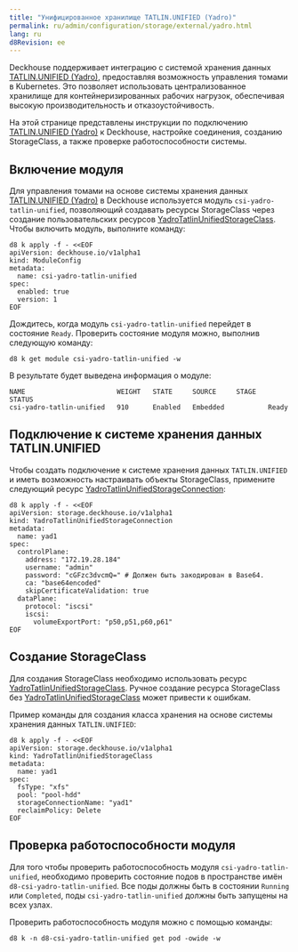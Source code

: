 ```yaml
---
title: "Унифицированное хранилище TATLIN.UNIFIED (Yadro)"
permalink: ru/admin/configuration/storage/external/yadro.html
lang: ru
d8Revision: ee
---
```


Deckhouse поддерживает интеграцию с системой хранения данных [TATLIN.UNIFIED (Yadro)](https://yadro.com/ru/tatlin/unified), предоставляя возможность управления томами в Kubernetes. Это позволяет использовать централизованное хранилище для контейнеризированных рабочих нагрузок, обеспечивая высокую производительность и отказоустойчивость.

На этой странице представлены инструкции по подключению [TATLIN.UNIFIED (Yadro)](https://yadro.com/ru/tatlin/unified) к Deckhouse, настройке соединения, созданию StorageClass, а также проверке работоспособности системы.

## Включение модуля

Для управления томами на основе системы хранения данных [TATLIN.UNIFIED (Yadro)](https://yadro.com/ru/tatlin/unified) в Deckhouse используется модуль `csi-yadro-tatlin-unified`, позволяющий создавать ресурсы StorageClass через создание пользовательских ресурсов [YadroTatlinUnifiedStorageClass](/modules/csi-yadro-tatlin-unified/cr.html#yadrotatlinunifiedstorageclass). Чтобы включить модуль, выполните команду:

```shell
d8 k apply -f - <<EOF
apiVersion: deckhouse.io/v1alpha1
kind: ModuleConfig
metadata:
  name: csi-yadro-tatlin-unified
spec:
  enabled: true
  version: 1
EOF
```

Дождитесь, когда модуль `csi-yadro-tatlin-unified` перейдет в состояние `Ready`. Проверить состояние модуля можно, выполнив следующую команду:

```shell
d8 k get module csi-yadro-tatlin-unified -w
```

В результате будет выведена информация о модуле:

```console
NAME                       WEIGHT   STATE     SOURCE     STAGE   STATUS
csi-yadro-tatlin-unified   910      Enabled   Embedded           Ready
```

## Подключение к системе хранения данных TATLIN.UNIFIED

Чтобы создать подключение к системе хранения данных `TATLIN.UNIFIED` и иметь возможность настраивать объекты StorageClass, примените следующий ресурс [YadroTatlinUnifiedStorageConnection](/modules/csi-yadro-tatlin-unified/cr.html#yadrotatlinunifiedstorageconnection):

```shell
d8 k apply -f - <<EOF
apiVersion: storage.deckhouse.io/v1alpha1
kind: YadroTatlinUnifiedStorageConnection
metadata:
  name: yad1
spec:
  controlPlane:
    address: "172.19.28.184"
    username: "admin"
    password: "cGFzc3dvcmQ=" # Должен быть закодирован в Base64.
    ca: "base64encoded"
    skipCertificateValidation: true
  dataPlane:
    protocol: "iscsi"
    iscsi:
      volumeExportPort: "p50,p51,p60,p61"
EOF
```

## Создание StorageClass

Для создания StorageClass необходимо использовать ресурс [YadroTatlinUnifiedStorageClass](/modules/csi-yadro-tatlin-unified/cr.html#yadrotatlinunifiedstorageclass). Ручное создание ресурса StorageClass без [YadroTatlinUnifiedStorageClass](/modules/csi-yadro-tatlin-unified/cr.html#yadrotatlinunifiedstorageclass) может привести к ошибкам.

Пример команды для создания класса хранения на основе системы хранения данных `TATLIN.UNIFIED`:

```shell
d8 k apply -f - <<EOF
apiVersion: storage.deckhouse.io/v1alpha1
kind: YadroTatlinUnifiedStorageClass
metadata:
  name: yad1
spec:
  fsType: "xfs"
  pool: "pool-hdd"
  storageConnectionName: "yad1"
  reclaimPolicy: Delete
EOF
```

## Проверка работоспособности модуля

Для того чтобы проверить работоспособность модуля `csi-yadro-tatlin-unified`, необходимо проверить состояние подов в пространстве имён `d8-csi-yadro-tatlin-unified`. Все поды должны быть в состоянии `Running` или `Completed`, поды `csi-yadro-tatlin-unified` должны быть запущены на всех узлах.

Проверить работоспособность модуля можно с помощью команды:

```shell
d8 k -n d8-csi-yadro-tatlin-unified get pod -owide -w
```
